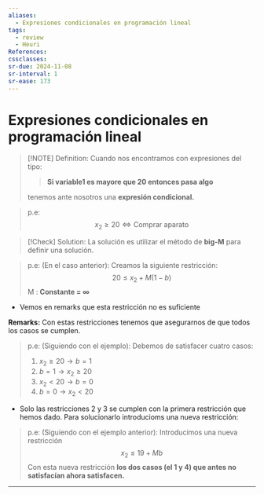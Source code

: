 ```yaml
---
aliases:
  - Expresiones condicionales en programación lineal
tags:
  - review
  - Heuri
References: 
cssclasses:
sr-due: 2024-11-08
sr-interval: 1
sr-ease: 173
---
```

# Expresiones condicionales en programación lineal


> [!NOTE] Definition: 
> Cuando nos encontramos con expresiones del tipo: 
> 
> > **Si variable1 es mayore que 20 entonces pasa algo**
>
> tenemos ante nosotros una **expresión condicional.** 

> p.e: $$x_2 \geq 20 \Leftrightarrow \text{Comprar aparato}$$


> [!Check] Solution: 
> La solución es utilizar el método de **big-M** para definir una solución.

> p.e: (En el caso anterior): Creamos la siguiente restricción:
> $$ 20 \leq x_2 + M(1 - b)$$
> M : **Constante = $\infty$**

+ Vemos en remarks que esta restricción no es suficiente

**Remarks:**
Con estas restricciones tenemos que asegurarnos de que todos los casos se cumplen. 
> p.e: (Siguiendo con el ejemplo):
> Debemos de satisfacer cuatro casos: 
> 1. $x_2 \geq 20 \rightarrow b = 1$
> 2. $b = 1 \rightarrow x_2 \geq 20$
> 3. $x_2 < 20 \rightarrow b = 0$
> 4. $b = 0 \rightarrow x_2 < 20$

+ Solo las restricciones 2 y 3 se cumplen con la primera restricción que hemos dado. Para solucionarlo introducioms una nueva restricción: 

> p.e: (Siguiendo con el ejemplo anterior):
> Introducimos una nueva restricción 
> $$x_2 \leq 19 + Mb$$
> Con esta nueva restricción **los dos casos (el 1 y 4) que antes no satisfacían ahora satisfacen.**
> 




***

